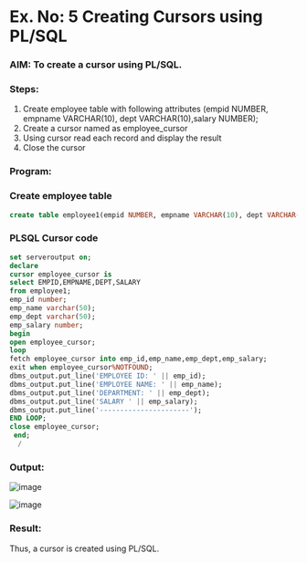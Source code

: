 # Ex. No: 5 Creating Cursors using PL/SQL

### AIM: To create a cursor using PL/SQL.

### Steps:
1. Create employee table with following attributes (empid NUMBER, empname VARCHAR(10), dept VARCHAR(10),salary NUMBER);
2. Create a cursor named as employee_cursor
3. Using cursor read each record and display the result
4. Close the cursor

### Program:
### Create employee table
```sql
create table employee1(empid NUMBER, empname VARCHAR(10), dept VARCHAR(10),salary NUMBER);
```
### PLSQL Cursor code
```sql
set serveroutput on;
declare
cursor employee_cursor is
select EMPID,EMPNAME,DEPT,SALARY
from employee1;
emp_id number;
emp_name varchar(50);
emp_dept varchar(50);
emp_salary number;
begin
open employee_cursor;
loop
fetch employee_cursor into emp_id,emp_name,emp_dept,emp_salary;
exit when employee_cursor%NOTFOUND;
dbms_output.put_line('EMPLOYEE ID: ' || emp_id);
dbms_output.put_line('EMPLOYEE NAME: ' || emp_name);
dbms_output.put_line('DEPARTMENT: ' || emp_dept);
dbms_output.put_line('SALARY ' || emp_salary);
dbms_output.put_line('----------------------');
END LOOP;
close employee_cursor;
 end;
  /
```
### Output:
![image](https://github.com/KothaiKumar/Ex-no-6-Creating-Cursors-using-PL-SQL/assets/121215739/ff2f7199-4128-45aa-a83e-cabeddd888b8)

![image](https://github.com/KothaiKumar/Ex-no-6-Creating-Cursors-using-PL-SQL/assets/121215739/6ff17570-0030-471b-b91d-dd4299362fec)

### Result:
Thus,  a cursor is created using PL/SQL.
